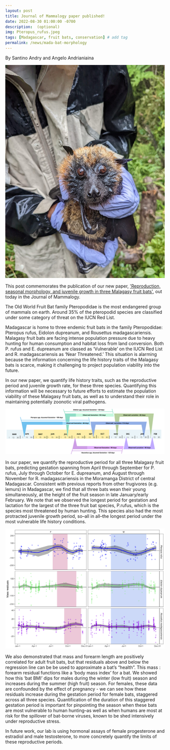 ```yaml
---
layout: post
title: Journal of Mammalogy paper published!
date: 2022-08-30 01:00:00 -0700
description:  (optional)
img: Pteropus_rufus.jpeg
tags: [Madagascar, fruit bats, conservation] # add tag
permalink: /news/mada-bat-morphology
---
```



By Santino Andry and Angelo Andrianiaina


<img src="/assets/img/Pteropus_rufus.jpeg" alt="pteropus" class="float-start col-md-5" />


This post commemorates the publication of our new paper, ['Reproduction, seasonal morphology, and juvenile growth in three Malagasy fruit bats'](https://doi.org/10.1093/jmammal/gyac072), out today in the Journal of Mammalogy. 


 
The Old World Fruit Bat family Pteropodidae is the most endangered group of mammals on earth. Around 35% of the pteropodid species are classified under some category of threat on the IUCN Red List.


 
Madagascar is home to three endemic fruit bats in the family Pteropodidae: Pteropus rufus, Eidolon dupreanum, and Rousettus madagascariensis. Malagasy fruit bats are facing intense population pressure due to heavy hunting for human consumption and habitat loss from land conversion. Both P. rufus and E. dupreanum are classed as ‘Vulnerable’ on the IUCN Red List and R. madagascariensis as ‘Near Threatened.’ This situation is alarming  because the information concerning the life history traits of the Malagasy bats is scarce, making it challenging to project population viability into the future. 


In our new paper, we quantify life history traits, such as the reproductive period and juvenile growth rate, for these three species. Quantifying this information will be necessary to future efforts to estimate the population viability of these Malagasy fruit bats, as well as to understand their role in maintaining potentially zoonotic viral pathogens.


 

<img src="/assets/img/JMamFig1.png" alt="timeline" class="float-start col-md-12" />



 
In our paper, we quantify the reproductive period for all three Malagasy fruit bats, predicting  gestation spanning from April through September for P. rufus, July through October for E. dupreanum, and August through November for R. madagascariensis in the Moramanga District of central Madagascar. Consistent with previous reports from other frugivores (e.g. lemurs) in Madagascar, we find that all three bats wean their young simultaneously, at the height of the fruit season in late January/early February. We note that we observed the longest period for gestation and lactation for the largest of the three fruit bat species, P.rufus, which is the species most threatened by human hunting. This species also had the most protracted juvenile growth period, so–all in all–the longest period under the most vulnerable life history conditions.


<img src="/assets/img/JMamFig3.png" alt="mass_reside" class="float-start col-md-6" />

We also demonstrated that mass and forearm length are positively correlated for adult fruit bats, but that residuals above and below the regression line can be be used to approximate a bat’s “health”. This mass : forearm residual functions like a ‘body mass index’ for a bat. We showed how this ‘bat BMI’ dips for males during the winter (low fruit) season and increases during the summer (high fruit) season. For females, these data are confounded by the effect of pregnancy - we can see how these residuals increase during the gestation period for female bats, staggered across all three species. Quantification of the duration of this staggered gestation period is important for pinpointing the season when these bats are most vulnerable to human hunting–as well as when humans are most at risk for the spillover of bat-borne viruses, known to be shed intensively under reproductive stress.


 
In future work, our lab is using hormonal assays of female progesterone and estradiol and male testosterone, to more concretely quantify the limits of these reproductive periods.

